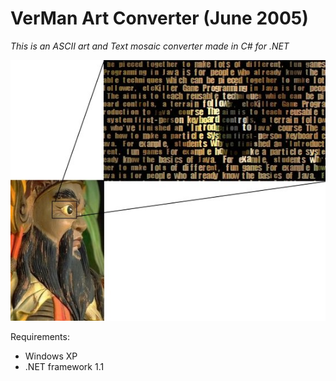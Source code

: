 # VerMan Art Converter (June 2005)
_This is an ASCII art and Text mosaic converter made in C# for .NET_

![](https://github.com/hectormoralespiloni/VerMan-Art-Converter/blob/master/converter_full.jpg)

Requirements:
* Windows XP
* .NET framework 1.1